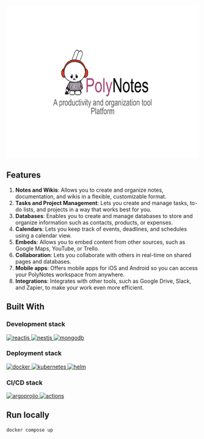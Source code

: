 <p align="center">
  <a href="https://github.com/sylvain-pierrot/PolyNotes/ReadME-Generator">
    <img src="images/PolyBunny.svg" alt="PolyBunny" height="400">
  </a>
</p>

## Features

1. **Notes and Wikis**: Allows you to create and organize notes, documentation, and wikis in a flexible,
customizable format.
2. **Tasks and Project Management**: Lets you create and manage tasks, to-do lists, and projects in a
way that works best for you.
3. **Databases**: Enables you to create and manage databases to store and organize information such
as contacts, products, or expenses.
4. **Calendars**: Lets you keep track of events, deadlines, and schedules using a calendar view.
5. **Embeds**: Allows you to embed content from other sources, such as Google Maps, YouTube, or
Trello.
6. **Collaboration**: Lets you collaborate with others in real-time on shared pages and databases.
7. **Mobile apps**: Offers mobile apps for iOS and Android so you can access your PolyNotes workspace
from anywhere.
8. **Integrations**: Integrates with other tools, such as Google Drive, Slack, and Zapier, to make your
work even more efficient.

## Built With

### Development stack

<p align="left">
    <a href="https://helm.sh/" target="_blank" rel="noreferrer">
        <img src="https://www.vectorlogo.zone/logos/reactjs/reactjs-icon.svg" alt="reactjs" width="50" height="50"/>
    </a>
    <a href="https://helm.sh/" target="_blank" rel="noreferrer">
        <img src="https://www.vectorlogo.zone/logos/nestjs/nestjs-icon.svg" alt="nestjs" width="50" height="50"/>
    </a>
    <a href="https://helm.sh/" target="_blank" rel="noreferrer">
        <img src="https://www.vectorlogo.zone/logos/mongodb/mongodb-icon.svg" alt="mongodb" width="50" height="50"/>
    </a>
</p>

### Deployment stack

<p align="left">
    <a href="https://www.docker.com/" target="_blank" rel="noreferrer">
        <img src="https://www.vectorlogo.zone/logos/docker/docker-icon.svg" alt="docker" width="50" height="50"/>
    </a>
    <a href="https://kubernetes.io" target="_blank" rel="noreferrer">
        <img src="https://www.vectorlogo.zone/logos/kubernetes/kubernetes-icon.svg" alt="kubernetes" width="50" height="50"/>
    </a>
    <a href="https://helm.sh/" target="_blank" rel="noreferrer">
        <img src="https://www.vectorlogo.zone/logos/helmsh/helmsh-icon.svg" alt="helm" width="50" height="50"/>
    </a>
</p>

### CI/CD stack

<p align="left">
    <a href="https://argoproj.github.io/cd/" target="_blank" rel="noreferrer">
        <img src="https://www.vectorlogo.zone/logos/argoprojio/argoprojio-icon.svg" alt="argoprojio" width="50" height="50"/>
    </a>
    <a href="https://github.com/actions" target="_blank" rel="noreferrer">
        <img src="https://avatars.githubusercontent.com/u/44036562?s=200&v=4" alt="actions" width="50" height="50"/>
    </a>
</p>

## Run locally

```sh
docker compose up
```
